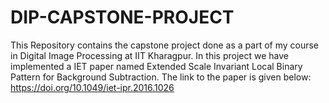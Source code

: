 # DIP-CAPSTONE-PROJECT
This Repository contains the capstone project done as a part of my course in Digital Image Processing at IIT Kharagpur.
In this project we have implemented a IET paper named Extended Scale Invariant Local Binary Pattern for Background Subtraction. The link to the paper is given below:
 https://doi.org/10.1049/iet-ipr.2016.1026
